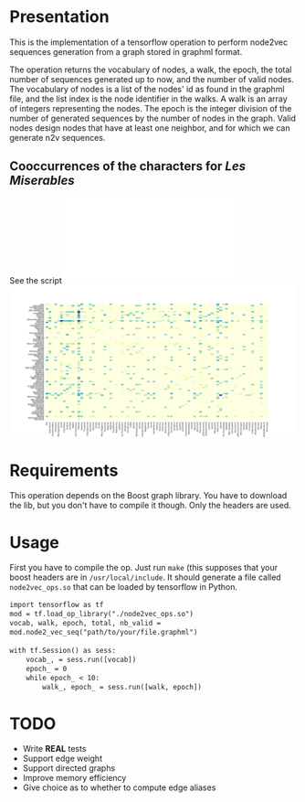 # Presentation

This is the implementation of a tensorflow operation to perform node2vec sequences generation from a graph stored in graphml format.

The operation returns the vocabulary of nodes, a walk, the epoch, the total number of sequences generated up to now, and the number of valid nodes. The vocabulary of nodes is a list of the nodes' id as found in the graphml file, and the list index is the node identifier in the walks. A walk is an array of integers representing the nodes. The epoch is the integer division of the number of generated sequences by the number of nodes in the graph. Valid nodes design nodes that have at least one neighbor, and for which we can generate n2v sequences.


## Cooccurrences of the characters for *Les Miserables*

See the script ![miserables.py](miserables.py)
![alt text](data/miserables.png)

# Requirements

This operation depends on the Boost graph library. You have to download the lib, but you don't have to compile it though. Only the headers are used.

# Usage


First you have to compile the op. Just run `make` (this supposes that your boost headers are in `/usr/local/include`. It should generate a file called `node2vec_ops.so` that can be loaded by tensorflow in Python.

```
import tensorflow as tf
mod = tf.load_op_library("./node2vec_ops.so")
vocab, walk, epoch, total, nb_valid = mod.node2_vec_seq("path/to/your/file.graphml")

with tf.Session() as sess:
    vocab_, = sess.run([vocab])
    epoch_ = 0
    while epoch_ < 10:
        walk_, epoch_ = sess.run([walk, epoch])

```

# TODO

- Write **REAL** tests
- Support edge weight
- Support directed graphs
- Improve memory efficiency
- Give choice as to whether to compute edge aliases